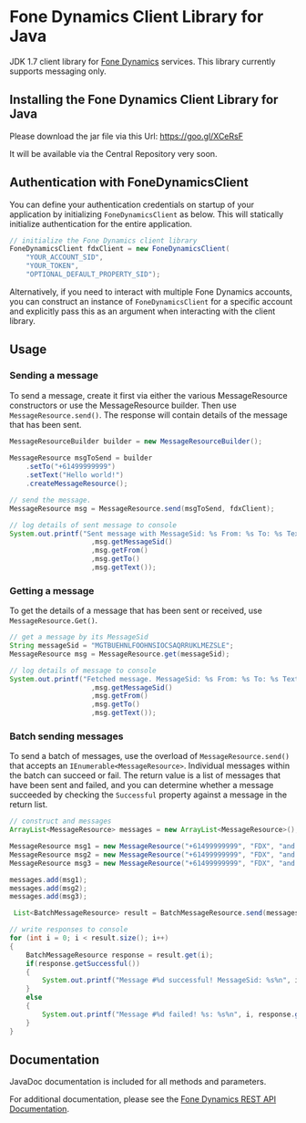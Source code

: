 # Fone Dynamics Client Library for Java

JDK 1.7 client library for [Fone Dynamics](https://www.fonedynamics.com/) services.  This library currently supports messaging only.

## Installing the Fone Dynamics Client Library for Java

Please download the jar file via this Url:
https://goo.gl/XCeRsF

It will be available via the Central Repository very soon.

## Authentication with FoneDynamicsClient

You can define your authentication credentials on startup of your application by initializing `FoneDynamicsClient` as below. This will statically initialize authentication for the entire application.

```java
// initialize the Fone Dynamics client library
FoneDynamicsClient fdxClient = new FoneDynamicsClient(
    "YOUR_ACCOUNT_SID", 
    "YOUR_TOKEN",
    "OPTIONAL_DEFAULT_PROPERTY_SID");
```

Alternatively, if you need to interact with multiple Fone Dynamics accounts, you can construct an instance of `FoneDynamicsClient` for a specific account and explicitly pass this as an argument when interacting with the client library.

## Usage

### Sending a message

To send a message, create it first via either the various MessageResource constructors or use the MessageResource builder.
Then use `MessageResource.send()`.  The response will contain details of the message that has been sent.

```java
MessageResourceBuilder builder = new MessageResourceBuilder();
            
MessageResource msgToSend = builder
    .setTo("+61499999999")
    .setText("Hello world!")
    .createMessageResource();

// send the message.
MessageResource msg = MessageResource.send(msgToSend, fdxClient);

// log details of sent message to console
System.out.printf("Sent message with MessageSid: %s From: %s To: %s Text: %s"
                    ,msg.getMessageSid()
                    ,msg.getFrom()
                    ,msg.getTo()
                    ,msg.getText());
```

### Getting a message

To get the details of a message that has been sent or received, use `MessageResource.Get()`.

```java
// get a message by its MessageSid
String messageSid = "MGTBUEHNLFOOHNSIOCSAQRRUKLMEZSLE";
MessageResource msg = MessageResource.get(messageSid);

// log details of message to console
System.out.printf("Fetched message. MessageSid: %s From: %s To: %s Text: %s"
                    ,msg.getMessageSid()
                    ,msg.getFrom()
                    ,msg.getTo()
                    ,msg.getText());
```

### Batch sending messages

To send a batch of messages, use the overload of `MessageResource.send()` that accepts an `IEnumerable<MessageResource>`.  Individual messages within the batch can succeed or fail. The return value is a list of messages that have been sent and failed, and you can determine whether a message succeeded by checking the `Successful` property against a message in the return list.

```java
// construct and messages
ArrayList<MessageResource> messages = new ArrayList<MessageResource>();

MessageResource msg1 = new MessageResource("+61499999999", "FDX", "and a one");
MessageResource msg2 = new MessageResource("+61499999999", "FDX", "and a two");
MessageResource msg3 = new MessageResource("+61499999999", "FDX", "and a one, two, three!");

messages.add(msg1);
messages.add(msg2);
messages.add(msg3);

 List<BatchMessageResource> result = BatchMessageResource.send(messages, fdxClient);

// write responses to console
for (int i = 0; i < result.size(); i++)
{
    BatchMessageResource response = result.get(i);
    if(response.getSuccessful())
    {
        System.out.printf("Message #%d successful! MessageSid: %s%n", i, response.getMessageSid());
    }
    else
    {
        System.out.printf("Message #%d failed! %s: %s%n", i, response.getErrorCode(), response.getErrorMessage());
    }
}
```

## Documentation

JavaDoc documentation is included for all methods and parameters.

For additional documentation, please see the [Fone Dynamics REST API Documentation](https://www.fonedynamics.com/docs/rest-api).
